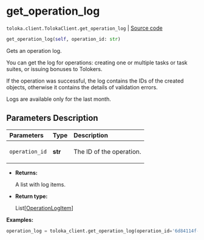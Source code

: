 # get_operation_log
`toloka.client.TolokaClient.get_operation_log` | [Source code](https://github.com/Toloka/toloka-kit/blob/v1.2.3/src/client/__init__.py#L3089)

```python
get_operation_log(self, operation_id: str)
```

Gets an operation log.


You can get the log for operations: creating one or multiple tasks or task suites, or issuing bonuses to Tolokers.

If the operation was successful, the log contains the IDs of the created objects, otherwise it contains the details of validation errors.

Logs are available only for the last month.

## Parameters Description

| Parameters | Type | Description |
| :----------| :----| :-----------|
`operation_id`|**str**|<p>The ID of the operation.</p>

* **Returns:**

  A list with log items.

* **Return type:**

  List\[[OperationLogItem](toloka.client.operation_log.OperationLogItem.md)\]

**Examples:**


```python
operation_log = toloka_client.get_operation_log(operation_id='6d84114f-fcfc-473d-8249-1a4f3ea550eb')
```
